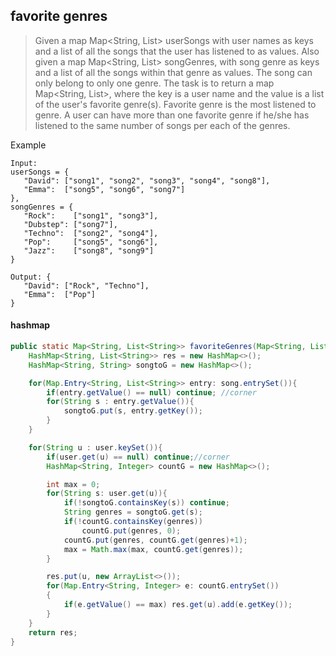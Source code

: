 ## favorite genres

> Given a map Map<String, List<String>> userSongs with user names as keys and a list of all the songs that the user has listened to as values.
> Also given a map Map<String, List<String>> songGenres, with song genre as keys and a list of all the songs within that genre as values. The song can only belong to only one genre.
> The task is to return a map Map<String, List<String>>, where the key is a user name and the value is a list of the user's favorite genre(s). Favorite genre is the most listened to genre. A user can have more than one favorite genre if he/she has listened to the same number of songs per each of the genres.

Example
```
Input:
userSongs = {  
   "David": ["song1", "song2", "song3", "song4", "song8"],
   "Emma":  ["song5", "song6", "song7"]
},
songGenres = {  
   "Rock":    ["song1", "song3"],
   "Dubstep": ["song7"],
   "Techno":  ["song2", "song4"],
   "Pop":     ["song5", "song6"],
   "Jazz":    ["song8", "song9"]
}

Output: {  
   "David": ["Rock", "Techno"],
   "Emma":  ["Pop"]
}
```


#### hashmap

```java
public static Map<String, List<String>> favoriteGenres(Map<String, List<String>> user, Map<String, List<String>> song){
    HashMap<String, List<String>> res = new HashMap<>();
    HashMap<String, String> songtoG = new HashMap<>();

    for(Map.Entry<String, List<String>> entry: song.entrySet()){
        if(entry.getValue() == null) continue; //corner 
        for(String s : entry.getValue()){
            songtoG.put(s, entry.getKey());
        }
    }

    for(String u : user.keySet()){
        if(user.get(u) == null) continue;//corner 
        HashMap<String, Integer> countG = new HashMap<>();

        int max = 0;
        for(String s: user.get(u)){
            if(!songtoG.containsKey(s)) continue;
            String genres = songtoG.get(s);
            if(!countG.containsKey(genres))
                countG.put(genres, 0);
            countG.put(genres, countG.get(genres)+1);
            max = Math.max(max, countG.get(genres));
        }

        res.put(u, new ArrayList<>());
        for(Map.Entry<String, Integer> e: countG.entrySet())
        {
            if(e.getValue() == max) res.get(u).add(e.getKey());
        }
    }
    return res;
}
```